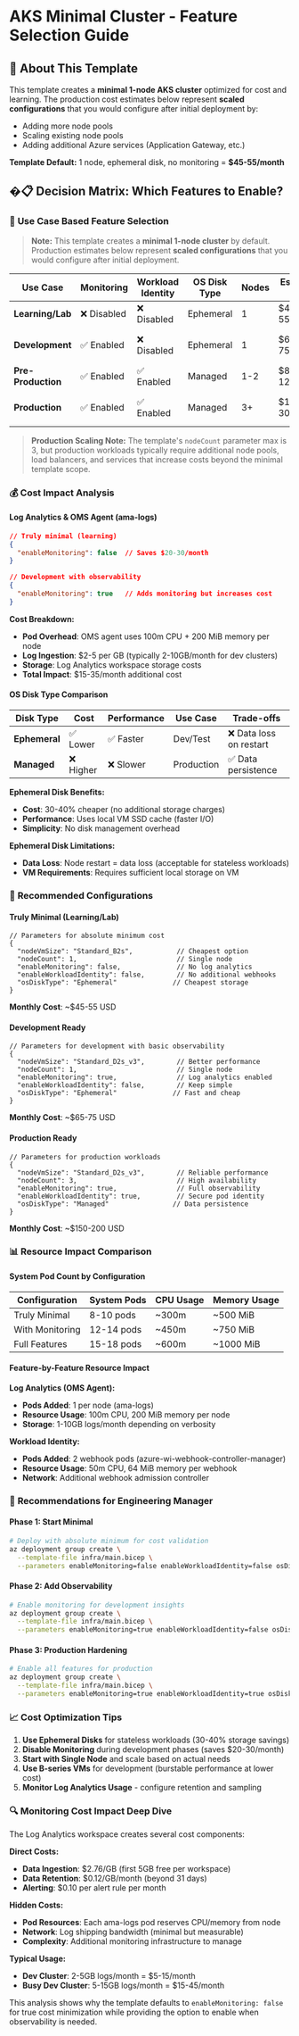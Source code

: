 # AKS Minimal Cluster - Feature Selection Guide

## 📄 **About This Template**

This template creates a **minimal 1-node AKS cluster** optimized for cost and learning. The production cost estimates below represent **scaled configurations** that you would configure after initial deployment by:
- Adding more node pools
- Scaling existing node pools  
- Adding additional Azure services (Application Gateway, etc.)

**Template Default:** 1 node, ephemeral disk, no monitoring = **$45-55/month**

## �📋 Decision Matrix: Which Features to Enable?

### 🎯 **Use Case Based Feature Selection**

> **Note:** This template creates a **minimal 1-node cluster** by default. Production estimates below represent **scaled configurations** that you would configure after initial deployment.

| Use Case | Monitoring | Workload Identity | OS Disk Type | Nodes | Estimated Cost | When to Use |
|----------|------------|-------------------|--------------|-------|----------------|-------------|
| **Learning/Lab** | ❌ Disabled | ❌ Disabled | Ephemeral | 1 | $45-55/month | Learning AKS, tutorials |
| **Development** | ✅ Enabled | ❌ Disabled | Ephemeral | 1 | $65-75/month | App development, testing |
| **Pre-Production** | ✅ Enabled | ✅ Enabled | Managed | 1-2 | $85-120/month | Integration testing |
| **Production** | ✅ Enabled | ✅ Enabled | Managed | 3+ | $150-300/month | Live workloads (scaled) |

> **Production Scaling Note:** The template's `nodeCount` parameter max is 3, but production workloads typically require additional node pools, load balancers, and services that increase costs beyond the minimal template scope.

### 💰 **Cost Impact Analysis**

#### **Log Analytics & OMS Agent (ama-logs)**
```json
// Truly minimal (learning)
{
  "enableMonitoring": false  // Saves $20-30/month
}

// Development with observability
{
  "enableMonitoring": true   // Adds monitoring but increases cost
}
```

**Cost Breakdown:**
- **Pod Overhead**: OMS agent uses 100m CPU + 200 MiB memory per node
- **Log Ingestion**: $2-5 per GB (typically 2-10GB/month for dev clusters)
- **Storage**: Log Analytics workspace storage costs
- **Total Impact**: $15-35/month additional cost

#### **OS Disk Type Comparison**

| Disk Type | Cost | Performance | Use Case | Trade-offs |
|-----------|------|-------------|----------|------------|
| **Ephemeral** | ✅ Lower | ✅ Faster | Dev/Test | ❌ Data loss on restart |
| **Managed** | ❌ Higher | ❌ Slower | Production | ✅ Data persistence |

**Ephemeral Disk Benefits:**
- **Cost**: 30-40% cheaper (no additional storage charges)
- **Performance**: Uses local VM SSD cache (faster I/O)
- **Simplicity**: No disk management overhead

**Ephemeral Disk Limitations:**
- **Data Loss**: Node restart = data loss (acceptable for stateless workloads)
- **VM Requirements**: Requires sufficient local storage on VM

### 🔧 **Recommended Configurations**

#### **Truly Minimal (Learning/Lab)**
```bicep
// Parameters for absolute minimum cost
{
  "nodeVmSize": "Standard_B2s",           // Cheapest option
  "nodeCount": 1,                         // Single node
  "enableMonitoring": false,              // No log analytics
  "enableWorkloadIdentity": false,        // No additional webhooks
  "osDiskType": "Ephemeral"              // Cheapest storage
}
```
**Monthly Cost**: ~$45-55 USD

#### **Development Ready**
```bicep
// Parameters for development with basic observability
{
  "nodeVmSize": "Standard_D2s_v3",        // Better performance
  "nodeCount": 1,                         // Single node
  "enableMonitoring": true,               // Log analytics enabled
  "enableWorkloadIdentity": false,        // Keep simple
  "osDiskType": "Ephemeral"              // Fast and cheap
}
```
**Monthly Cost**: ~$65-75 USD

#### **Production Ready**
```bicep
// Parameters for production workloads
{
  "nodeVmSize": "Standard_D2s_v3",        // Reliable performance
  "nodeCount": 3,                         // High availability
  "enableMonitoring": true,               // Full observability
  "enableWorkloadIdentity": true,         // Secure pod identity
  "osDiskType": "Managed"                // Data persistence
}
```
**Monthly Cost**: ~$150-200 USD

### 📊 **Resource Impact Comparison**

#### **System Pod Count by Configuration**

| Configuration | System Pods | CPU Usage | Memory Usage |
|---------------|-------------|-----------|--------------|
| Truly Minimal | 8-10 pods | ~300m | ~500 MiB |
| With Monitoring | 12-14 pods | ~450m | ~750 MiB |
| Full Features | 15-18 pods | ~600m | ~1000 MiB |

#### **Feature-by-Feature Resource Impact**

**Log Analytics (OMS Agent):**
- **Pods Added**: 1 per node (ama-logs)
- **Resource Usage**: 100m CPU, 200 MiB memory per node
- **Storage**: 1-10GB logs/month depending on verbosity

**Workload Identity:**
- **Pods Added**: 2 webhook pods (azure-wi-webhook-controller-manager)
- **Resource Usage**: 50m CPU, 64 MiB memory per webhook
- **Network**: Additional webhook admission controller

### 🎯 **Recommendations for Engineering Manager**

#### **Phase 1: Start Minimal**
```bash
# Deploy with absolute minimum for cost validation
az deployment group create \
  --template-file infra/main.bicep \
  --parameters enableMonitoring=false enableWorkloadIdentity=false osDiskType=Ephemeral
```

#### **Phase 2: Add Observability**
```bash
# Enable monitoring for development insights
az deployment group create \
  --template-file infra/main.bicep \
  --parameters enableMonitoring=true enableWorkloadIdentity=false osDiskType=Ephemeral
```

#### **Phase 3: Production Hardening**
```bash
# Enable all features for production
az deployment group create \
  --template-file infra/main.bicep \
  --parameters enableMonitoring=true enableWorkloadIdentity=true osDiskType=Managed
```

### 📈 **Cost Optimization Tips**

1. **Use Ephemeral Disks** for stateless workloads (30-40% storage savings)
2. **Disable Monitoring** during development phases (saves $20-30/month)
3. **Start with Single Node** and scale based on actual needs
4. **Use B-series VMs** for development (burstable performance at lower cost)
5. **Monitor Log Analytics Usage** - configure retention and sampling

### 🔍 **Monitoring Cost Impact Deep Dive**

The Log Analytics workspace creates several cost components:

**Direct Costs:**
- **Data Ingestion**: $2.76/GB (first 5GB free per workspace)
- **Data Retention**: $0.12/GB/month (beyond 31 days)
- **Alerting**: $0.10 per alert rule per month

**Hidden Costs:**
- **Pod Resources**: Each ama-logs pod reserves CPU/memory from node
- **Network**: Log shipping bandwidth (minimal but measurable)
- **Complexity**: Additional monitoring infrastructure to manage

**Typical Usage:**
- **Dev Cluster**: 2-5GB logs/month = $5-15/month
- **Busy Dev Cluster**: 5-15GB logs/month = $15-45/month

This analysis shows why the template defaults to `enableMonitoring: false` for true cost minimization while providing the option to enable when observability is needed.
